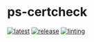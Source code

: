 # ps-certcheck

[![latest](https://github.com/archmachina/ps-certcheck/workflows/latest/badge.svg)](https://github.com/archmachina/ps-certcheck/actions?query=workflow%3Alatest)
[![release](https://github.com/archmachina/ps-certcheck/workflows/release/badge.svg)](https://github.com/archmachina/ps-certcheck/actions?query=workflow%3Arelease)
[![linting](https://github.com/archmachina/ps-certcheck/workflows/linting/badge.svg)](https://github.com/archmachina/ps-certcheck/actions?query=workflow%3Alinting)
